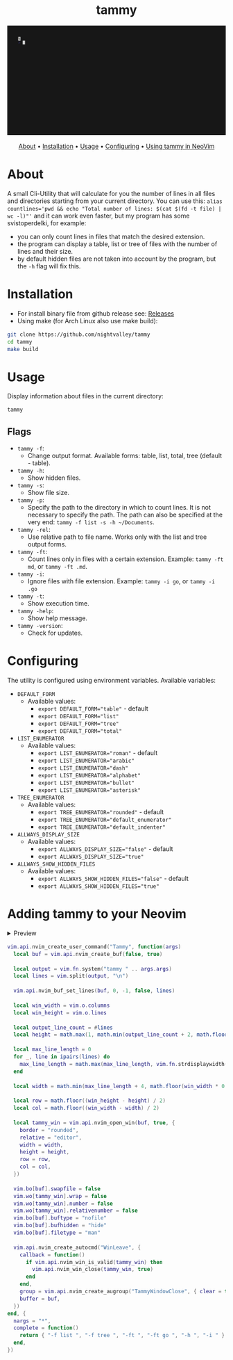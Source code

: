 <div align="center">

# tammy
![GIF](assets/main.gif)

[About](#about) • [Installation](#installation) • [Usage](#usage) • [Configuring](#configuring) • [Using tammy in NeoVim](#adding-tammy-to-your-neovim)

</div>

# About
A small Cli-Utility that will calculate for you the number of lines in all files and directories starting from your current directory.
You can use this:
`alias countlines='pwd && echo "Total number of lines: $(cat $(fd -t file) | wc -l)"'`
and it can work even faster, but my program has some svistoperdelki, for example:
- you can only count lines in files that match the desired extension.
- the program can display a table, list or tree of files with the number of lines and their size.
- by default hidden files are not taken into account by the program, but the `-h` flag will fix this.

# Installation
- For install binary file from github release see: [Releases](https://github.com/nightvalley/tammy/releases/latest)
- Using make (for Arch Linux also use make build):
```sh
git clone https://github.com/nightvalley/tammy
cd tammy
make build
```

# Usage
Display information about files in the current directory:
```sh
tammy
```

## Flags
- `tammy -f`:
  + Change output format. Available forms: table, list, total, tree (default - table).
- `tammy -h`:
  + Show hidden files.
- `tammy -s`:
  + Show file size.
- `tammy -p`:
  + Specify the path to the directory in which to count lines. It is not necessary to specify the path. The path can also be specified at the very end: `tammy -f list -s -h ~/Documents`.
- `tammy -rel`:
  + Use relative path to file name. Works only with the list and tree output forms.
- `tammy -ft`:
  + Count lines only in files with a certain extension. Example: `tammy -ft md`, or `tammy -ft .md`.
- `tammy -i`:
  * Ignore files with file extension. Example: `tammy -i go`, or `tammy -i .go`
- `tammy -t`:
  + Show execution time.
- `tammy -help`:
  + Show help message.
- `tammy -version`:
  + Check for updates.

# Configuring
The utility is configured using environment variables. Available variables:
- `DEFAULT_FORM`
  + Available values:
    + `export DEFAULT_FORM="table"` - default
    + `export DEFAULT_FORM="list"`
    + `export DEFAULT_FORM="tree"`
    + `export DEFAULT_FORM="total"`
- `LIST_ENUMERATOR`
  + Available values:
    + `export LIST_ENUMERATOR="roman"` - default
    + `export LIST_ENUMERATOR="arabic"`
    + `export LIST_ENUMERATOR="dash"`
    + `export LIST_ENUMERATOR="alphabet"`
    + `export LIST_ENUMERATOR="bullet"`
    + `export LIST_ENUMERATOR="asterisk"`
- `TREE_ENUMERATOR`
  + Available values:
    + `export TREE_ENUMERATOR="rounded"` - default
    + `export TREE_ENUMERATOR="default_enumerator"`
    + `export TREE_ENUMERATOR="default_indenter"`
- `ALLWAYS_DISPLAY_SIZE`
  + Available values:
    + `export ALLWAYS_DISPLAY_SIZE="false"` - default
    + `export ALLWAYS_DISPLAY_SIZE="true"`
- `ALLWAYS_SHOW_HIDDEN_FILES`
  + Available values:
    + `export ALLWAYS_SHOW_HIDDEN_FILES="false"` - default
    + `export ALLWAYS_SHOW_HIDDEN_FILES="true"`

# Adding tammy to your Neovim
<details>
<summary>Preview</summary>
<img src="assets/tammy-in-neovim.png" alt="PNG" />
</details>

```lua
vim.api.nvim_create_user_command("Tammy", function(args)
  local buf = vim.api.nvim_create_buf(false, true)

  local output = vim.fn.system("tammy " .. args.args)
  local lines = vim.split(output, "\n")

  vim.api.nvim_buf_set_lines(buf, 0, -1, false, lines)

  local win_width = vim.o.columns
  local win_height = vim.o.lines

  local output_line_count = #lines
  local height = math.max(1, math.min(output_line_count + 2, math.floor(win_height * 0.8)))

  local max_line_length = 0
  for _, line in ipairs(lines) do
    max_line_length = math.max(max_line_length, vim.fn.strdisplaywidth(line))
  end

  local width = math.min(max_line_length + 4, math.floor(win_width * 0.8))

  local row = math.floor((win_height - height) / 2)
  local col = math.floor((win_width - width) / 2)

  local tammy_win = vim.api.nvim_open_win(buf, true, {
    border = "rounded",
    relative = "editor",
    width = width,
    height = height,
    row = row,
    col = col,
  })

  vim.bo[buf].swapfile = false
  vim.wo[tammy_win].wrap = false
  vim.wo[tammy_win].number = false
  vim.wo[tammy_win].relativenumber = false
  vim.bo[buf].buftype = "nofile"
  vim.bo[buf].bufhidden = "hide"
  vim.bo[buf].filetype = "man"

  vim.api.nvim_create_autocmd("WinLeave", {
    callback = function()
      if vim.api.nvim_win_is_valid(tammy_win) then
        vim.api.nvim_win_close(tammy_win, true)
      end
    end,
    group = vim.api.nvim_create_augroup("TammyWindowClose", { clear = true }),
    buffer = buf,
  })
end, {
  nargs = "*",
  complete = function()
    return { "-f list ", "-f tree ", "-ft ", "-ft go ", "-h ", "-i " }
  end,
})
```
